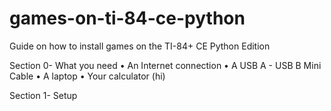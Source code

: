 # games-on-ti-84-ce-python
Guide on how to install games on the TI-84+ CE Python Edition

Section 0- What you need
• An Internet connection
• A USB A - USB B Mini Cable
• A laptop
• Your calculator
(hi)

Section 1- Setup

